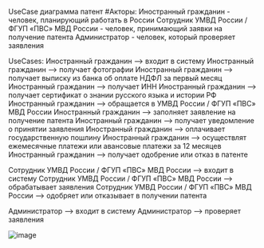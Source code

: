 UseCase диаграмма патент
#Акторы:
Иностранный гражданин - человек, планирующий работать в России
Сотрудник УМВД России / ФГУП «ПВС» МВД России - человек, принимающий заявки на получение патента
Администратор - человек, который проверяет заявления

UseCases:
Иностранный гражданин --> входит в систему
Иностранный гражданин --> получает фотографии
Иностранный гражданин --> получает выписку из банка об оплате НДФЛ за первый месяц
Иностранный гражданин --> получает ИНН
Иностранный гражданин --> получает сертификат о знании русского языка и истории РФ
Иностранный гражданин --> обращается в УМВД России / ФГУП «ПВС» МВД России
Иностранный гражданин --> заполняет заявление на получение патента
Иностранный гражданин --> получает уведомление о принятии заявления
Иностранный гражданин --> оплачивает государственную пошлину
Иностранный гражданин --> осуществлят ежемесячные платежи или авансовые платежи за 12 месяцев
Иностранный гражданин --> получает одобрение или отказ в патенте

Сотрудник УМВД России / ФГУП «ПВС» МВД России --> входит в систему
Сотрудник УМВД России / ФГУП «ПВС» МВД России --> обрабатывает заявления
Сотрудник УМВД России / ФГУП «ПВС» МВД России --> одобряет или отказывает в получении патента

Администратор --> входит в систему
Администратор --> проверяет заявления

![image](https://github.com/user-attachments/assets/387931ac-ef5b-49f7-ac39-40d86f99d670)





